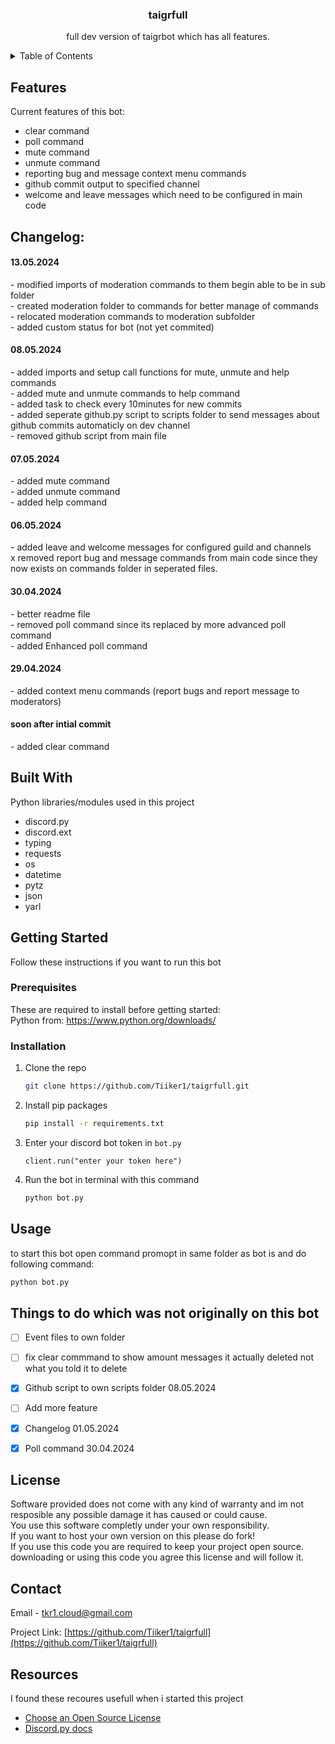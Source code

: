 <div align="center">
  <h3 align="center">taigrfull</h3>
  <p align="center">
    full dev version of taigrbot which has all features.
  </p>
</div>


<!-- TABLE OF CONTENTS -->
<details>
  <summary>Table of Contents</summary>
  <ol>
    <li>
      <a href="#Features">Features</a>
      <ul>
        <li><a href="#built-with">Built With</a></li>
      </ul>
    </li>
    <li>
      <a href="#getting-started">Getting Started</a>
      <ul>
        <li><a href="#prerequisites">Prerequisites</a></li>
        <li><a href="#installation">Installation</a></li>
      </ul>
    </li>
    <li><a href="#usage">Usage</a></li>
    <li><a href="#roadmap">Roadmap</a></li>
    <li><a href="#license">License</a></li>
    <li><a href="#contact">Contact</a></li>
    <li><a href="#acknowledgments">Acknowledgments</a></li>
  </ol>
</details>



<!-- ABOUT THE PROJECT -->
## Features
Current features of this bot:<br>
- clear command<br>
- poll command<br>
- mute command<br>
- unmute command<br>
- reporting bug and message context menu commands<br>
- github commit output to specified channel<br>
- welcome and leave messages which need to be configured in main code<br>

## Changelog:

<h4>13.05.2024</h4>
- modified imports of moderation commands to them begin able to be in sub folder<br>
- created moderation folder to commands for better manage of commands<br>
- relocated moderation commands to moderation subfolder<br>
- added custom status for bot (not yet commited)

<h4>08.05.2024</h4>
- added imports and setup call functions for mute, unmute and help commands<br>
- added mute and unmute commands to help command<br>
- added task to check every 10minutes for new commits<br>
- added seperate github.py script to scripts folder to send messages about github commits automaticly on dev channel<br>
- removed github script from main file<br>

<h4>07.05.2024</h4>
- added mute command<br>
- added unmute command<br>
- added help command<br>

<h4>06.05.2024</h4>
- added leave and welcome messages for configured guild and channels<br>
x removed report bug and message commands from main code since they now exists on commands folder in seperated files.<br>

<h4>30.04.2024</h4>
- better readme file<br>
- removed poll command since its replaced by more advanced poll command<br>
- added Enhanced poll command<br>

<h4>29.04.2024</h4>
- added context menu commands (report bugs and report message to moderators)
<h4>soon after intial commit</h4>
- added clear command

## Built With

Python libraries/modules used in this project

* discord.py
* discord.ext
* typing
* requests
* os
* datetime
* pytz
* json
* yarl


<!-- GETTING STARTED -->
## Getting Started

Follow these instructions if you want to run this bot

### Prerequisites
These are required to install before getting started:<br>
Python from: https://www.python.org/downloads/

### Installation

1. Clone the repo
   ```sh
   git clone https://github.com/Tiiker1/taigrfull.git
   ```
2. Install pip packages
   ```sh
   pip install -r requirements.txt
   ```
3. Enter your discord bot token in `bot.py`
   ```
   client.run("enter your token here")
   ```
4. Run the bot in terminal with this command
   ```sh
   python bot.py
   ```


<!-- USAGE EXAMPLES -->
## Usage

to start this bot open command promopt in same folder as bot is and do following command:
   ```sh
   python bot.py
   ```

<!-- ROADMAP -->
## Things to do which was not originally on this bot

- [ ] Event files to own folder
- [ ] fix clear commmand to show amount messages it actually deleted not what you told it to delete
- [x] Github script to own scripts folder 08.05.2024
- [ ] Add more feature
- [x] Changelog 01.05.2024
- [x] Poll command 30.04.2024


<!-- LICENSE -->
## License

Software provided does not come with any kind of warranty and im not resposible any possible damage it has caused or could cause.<br>
You use this software completly under your own responsibility.<br>
If you want to host your own version on this please do fork!<br>
If you use this code you are required to keep your project open source.<br>
downloading or using this code you agree this license and will follow it.

<!-- CONTACT -->
## Contact

Email -  tkr1.cloud@gmail.com

Project Link: [https://github.com/Tiiker1/taigrfull](https://github.com/Tiiker1/taigrfull)


<!-- ACKNOWLEDGMENTS -->
## Resources

I found these recoures usefull when i started this project

* [Choose an Open Source License](https://choosealicense.com)
* [Discord.py docs](https://discordpy.readthedocs.io/en/stable/)

